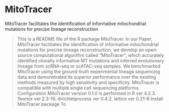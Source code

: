 # MitoTracer
MitoTracer facilitates the identification of informative mitochondrial mutations for precise lineage reconstruction
>This is a README file of the R package MitoTracer. In our Paper, MitoTracer facilitates the identification of informative mitochondrial mutations for precise lineage reconstruction, we develop an open-source computational algorithm called “MitoTracer”, which accurately identified clonally informative MT mutations and inferred evolutionary lineage from scRNA-seq or scATAC-seq samples. We benchmarked MitoTracer using the ground-truth experimental lineage sequencing data and demonstrated its superior performance over the existing methods measured by high sensitivity and specificity. MitoTracer is compatible with multiple single cell sequencing platforms.
>Configuration
MitoTracer version 0.1.0 is performed in R ver 4.2.3.
flexmix ver 2.3-19, dirichletprocess ver 0.4.2, lattice ver 0.21-8
>Install MitoTracer package
To 

